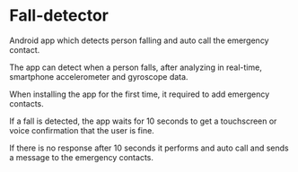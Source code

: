 # Fall-detector
Android app which detects person falling and auto call the emergency contact.

The app can detect when a person falls, after analyzing in real-time, smartphone accelerometer and gyroscope data.

When installing the app for the first time, it required to add emergency contacts.

If a fall is detected, the app waits for 10 seconds to get a touchscreen or voice confirmation that the user is fine.

If there is no response after 10 seconds it performs and auto call and sends a message to the emergency contacts.
